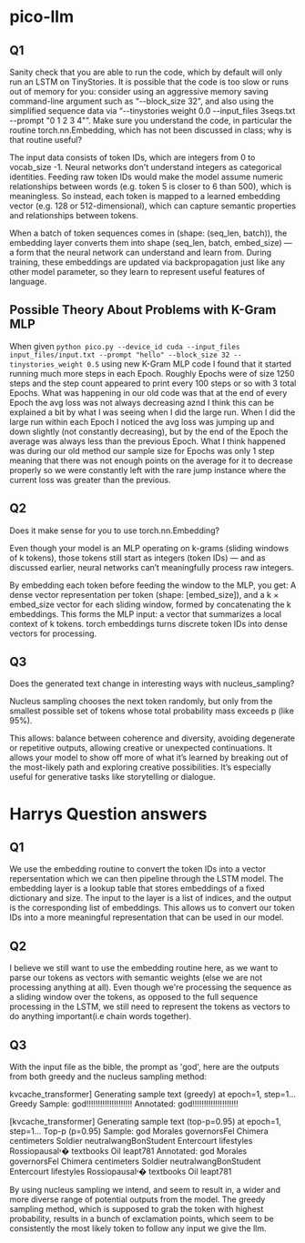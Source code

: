 # pico-llm

<!-- Let's write our answers to the questions here -->

## Q1

Sanity check that you are able to run the code, which by default will only run an LSTM on TinyStories. It is possible that the code is too slow or runs out of memory for you: consider using an aggressive memory saving command-line argument such as “--block_size 32", and also using the simplified sequence data via “--tinystories weight 0.0 --input_files 3seqs.txt --prompt "0 1 2 3 4"”. Make sure you understand the code, in particular the routine torch.nn.Embedding, which has not been discussed in class; why is that routine useful?

The input data consists of token IDs, which are integers from 0 to vocab_size -1. Neural networks don't understand integers as categorical identities. Feeding raw token IDs would make the model assume numeric relationships between words (e.g. token 5 is closer to 6 than 500), which is meaningless. So instead, each token is mapped to a learned embedding vector (e.g. 128 or 512-dimensional), which can capture semantic properties and relationships between tokens.

When a batch of token sequences comes in (shape: (seq_len, batch)), the embedding layer converts them into shape (seq_len, batch, embed_size) — a form that the neural network can understand and learn from.
During training, these embeddings are updated via backpropagation just like any other model parameter, so they learn to represent useful features of language.

## Possible Theory About Problems with K-Gram MLP

When given `python pico.py --device_id cuda --input_files input_files/input.txt --prompt "hello" --block_size 32 --tinystories_weight 0.5` using new K-Gram MLP code I found that it started running much more steps in each Epoch. Roughly Epochs were of size 1250 steps and the step count appeared to print every 100 steps or so with 3 total Epochs. What was happening in our old code was that at the end of every Epoch the avg loss was not always decreasing aznd I think this can be explained a bit by what I was seeing when I did the large run. When I did the large run within each Epoch I noticed the avg loss was jumping up and down slightly (not constantly decreasing), but by the end of the Epoch the average was always less than the previous Epoch. What I think happened was during our old method our sample size for Epochs was only 1 step meaning that there was not enough points on the average for it to decrease properly so we were constantly left with the rare jump instance where the current loss was greater than the previous.

## Q2

Does it make sense for you to use torch.nn.Embedding?

Even though your model is an MLP operating on k-grams (sliding windows of k tokens), those tokens still start as integers (token IDs) — and as discussed earlier, neural networks can’t meaningfully process raw integers.

By embedding each token before feeding the window to the MLP, you get: A dense vector representation per token (shape: [embed_size]), and a k × embed_size vector for each sliding window, formed by concatenating the k embeddings. This forms the MLP input: a vector that summarizes a local context of k tokens.
torch embeddings turns discrete token IDs into dense vectors for processing.

## Q3

Does the generated text change in interesting ways with nucleus_sampling?

Nucleus sampling chooses the next token randomly, but only from the smallest possible set of tokens whose total probability mass exceeds p (like 95%).

This allows: balance between coherence and diversity, avoiding degenerate or repetitive outputs, allowing creative or unexpected continuations.
It allows your model to show off more of what it’s learned by breaking out of the most-likely path and exploring creative possibilities. It’s especially useful for generative tasks like storytelling or dialogue.




# Harrys Question answers
## Q1
We use the embedding routine to convert the token IDs into a vector repersentation which we can then pipeline through the LSTM model. The embedding layer is a lookup table that stores embeddings of a fixed dictionary and size. The input to the layer is a list of indices, and the output is the corresponding list of embeddings. This allows us to convert our token IDs into a more meaningful representation that can be used in our model. 

## Q2
I believe we still want to use the embedding routine here, as we want to parse our tokens as vectors with semantic weights (else we are not processing anything at all). Even though we're processing the sequence as a sliding window over the tokens, as opposed to the full sequence processing in the LSTM, we still need to represent the tokens as vectors to do anything important(i.e chain words together). 

## Q3
With the input file as the bible, the prompt as 'god', here are the outputs from both greedy and the nucleus sampling method:

kvcache_transformer] Generating sample text (greedy) at epoch=1, step=1...
 Greedy Sample: god!!!!!!!!!!!!!!!!!!!!
 Annotated: god!!!!!!!!!!!!!!!!!!!!

[kvcache_transformer] Generating sample text (top-p=0.95) at epoch=1, step=1...
 Top-p (p=0.95) Sample: god Morales governorsFel Chimera centimeters Soldier neutralwangBonStudent Entercourt lifestyles Rossiopausalי� textbooks Oil leapt781
 Annotated: god Morales governorsFel Chimera centimeters Soldier neutralwangBonStudent Entercourt lifestyles Rossiopausalי� textbooks Oil leapt781

By using nucleus sampling we intend, and seem to result in, a wider and more diverse range of potential outputs from the model. The greedy sampling method, which is supposed to grab the token with highest probability, results in a bunch of exclamation points, which seem to be consistently the most likely token to follow any input we give the llm. 